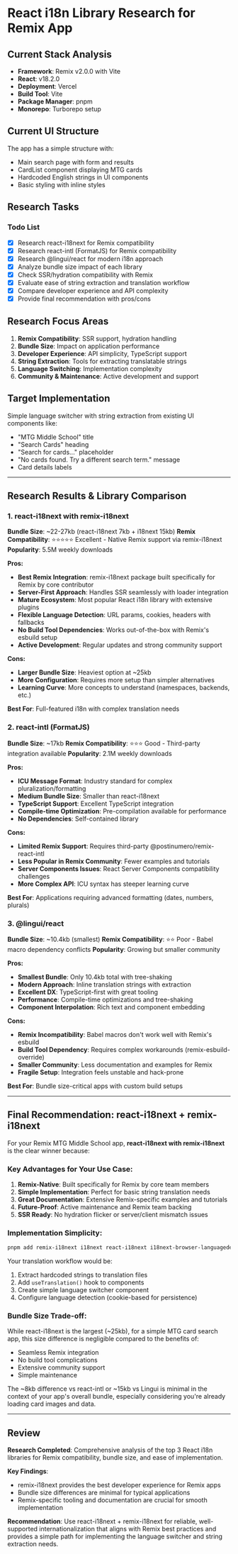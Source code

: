 # React i18n Library Research for Remix App

## Current Stack Analysis

- **Framework**: Remix v2.0.0 with Vite
- **React**: v18.2.0
- **Deployment**: Vercel
- **Build Tool**: Vite
- **Package Manager**: pnpm
- **Monorepo**: Turborepo setup

## Current UI Structure

The app has a simple structure with:

- Main search page with form and results
- CardList component displaying MTG cards
- Hardcoded English strings in UI components
- Basic styling with inline styles

## Research Tasks

### Todo List

- [x] Research react-i18next for Remix compatibility
- [x] Research react-intl (FormatJS) for Remix compatibility
- [x] Research @lingui/react for modern i18n approach
- [x] Analyze bundle size impact of each library
- [x] Check SSR/hydration compatibility with Remix
- [x] Evaluate ease of string extraction and translation workflow
- [x] Compare developer experience and API complexity
- [x] Provide final recommendation with pros/cons

## Research Focus Areas

1. **Remix Compatibility**: SSR support, hydration handling
2. **Bundle Size**: Impact on application performance
3. **Developer Experience**: API simplicity, TypeScript support
4. **String Extraction**: Tools for extracting translatable strings
5. **Language Switching**: Implementation complexity
6. **Community & Maintenance**: Active development and support

## Target Implementation

Simple language switcher with string extraction from existing UI components like:

- "MTG Middle School" title
- "Search Cards" heading
- "Search for cards..." placeholder
- "No cards found. Try a different search term." message
- Card details labels

---

## Research Results & Library Comparison

### 1. react-i18next with remix-i18next

**Bundle Size**: ~22-27kb (react-i18next 7kb + i18next 15kb)
**Remix Compatibility**: ⭐⭐⭐⭐⭐ Excellent - Native Remix support via remix-i18next
**Popularity**: 5.5M weekly downloads

**Pros:**

- **Best Remix Integration**: remix-i18next package built specifically for Remix by core contributor
- **Server-First Approach**: Handles SSR seamlessly with loader integration
- **Mature Ecosystem**: Most popular React i18n library with extensive plugins
- **Flexible Language Detection**: URL params, cookies, headers with fallbacks
- **No Build Tool Dependencies**: Works out-of-the-box with Remix's esbuild setup
- **Active Development**: Regular updates and strong community support

**Cons:**

- **Larger Bundle Size**: Heaviest option at ~25kb
- **More Configuration**: Requires more setup than simpler alternatives
- **Learning Curve**: More concepts to understand (namespaces, backends, etc.)

**Best For**: Full-featured i18n with complex translation needs

### 2. react-intl (FormatJS)

**Bundle Size**: ~17kb
**Remix Compatibility**: ⭐⭐⭐ Good - Third-party integration available
**Popularity**: 2.1M weekly downloads

**Pros:**

- **ICU Message Format**: Industry standard for complex pluralization/formatting
- **Medium Bundle Size**: Smaller than react-i18next
- **TypeScript Support**: Excellent TypeScript integration
- **Compile-time Optimization**: Pre-compilation available for performance
- **No Dependencies**: Self-contained library

**Cons:**

- **Limited Remix Support**: Requires third-party @postinumero/remix-react-intl
- **Less Popular in Remix Community**: Fewer examples and tutorials
- **Server Components Issues**: React Server Components compatibility challenges
- **More Complex API**: ICU syntax has steeper learning curve

**Best For**: Applications requiring advanced formatting (dates, numbers, plurals)

### 3. @lingui/react

**Bundle Size**: ~10.4kb (smallest)
**Remix Compatibility**: ⭐⭐ Poor - Babel macro dependency conflicts
**Popularity**: Growing but smaller community

**Pros:**

- **Smallest Bundle**: Only 10.4kb total with tree-shaking
- **Modern Approach**: Inline translation strings with extraction
- **Excellent DX**: TypeScript-first with great tooling
- **Performance**: Compile-time optimizations and tree-shaking
- **Component Interpolation**: Rich text and component embedding

**Cons:**

- **Remix Incompatibility**: Babel macros don't work well with Remix's esbuild
- **Build Tool Dependency**: Requires complex workarounds (remix-esbuild-override)
- **Smaller Community**: Less documentation and examples for Remix
- **Fragile Setup**: Integration feels unstable and hack-prone

**Best For**: Bundle size-critical apps with custom build setups

---

## Final Recommendation: react-i18next + remix-i18next

For your Remix MTG Middle School app, **react-i18next with remix-i18next** is the clear winner because:

### Key Advantages for Your Use Case:

1. **Remix-Native**: Built specifically for Remix by core team members
2. **Simple Implementation**: Perfect for basic string translation needs
3. **Great Documentation**: Extensive Remix-specific examples and tutorials
4. **Future-Proof**: Active maintenance and Remix team backing
5. **SSR Ready**: No hydration flicker or server/client mismatch issues

### Implementation Simplicity:

```bash
pnpm add remix-i18next i18next react-i18next i18next-browser-languagedetector
```

Your translation workflow would be:

1. Extract hardcoded strings to translation files
2. Add `useTranslation()` hook to components
3. Create simple language switcher component
4. Configure language detection (cookie-based for persistence)

### Bundle Size Trade-off:

While react-i18next is the largest (~25kb), for a simple MTG card search app, this size difference is negligible compared to the benefits of:

- Seamless Remix integration
- No build tool complications
- Extensive community support
- Simple maintenance

The ~8kb difference vs react-intl or ~15kb vs Lingui is minimal in the context of your app's overall bundle, especially considering you're already loading card images and data.

---

## Review

**Research Completed**: Comprehensive analysis of the top 3 React i18n libraries for Remix compatibility, bundle size, and ease of implementation.

**Key Findings**:

- remix-i18next provides the best developer experience for Remix apps
- Bundle size differences are minimal for typical applications
- Remix-specific tooling and documentation are crucial for smooth implementation

**Recommendation**: Use react-i18next + remix-i18next for reliable, well-supported internationalization that aligns with Remix best practices and provides a simple path for implementing the language switcher and string extraction needs.
